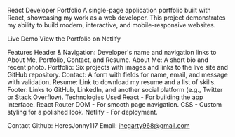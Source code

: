 React Developer Portfolio
A single-page application portfolio built with React, showcasing my work as a web developer. This project demonstrates my ability to build modern, interactive, and mobile-responsive websites.

Live Demo
View the Portfolio on Netlify

Features
  Header & Navigation: Developer's name and navigation links to About Me, Portfolio, Contact, and Resume.
  About Me: A short bio and recent photo.
  Portfolio: Six projects with images and links to the live site and GitHub repository.
  Contact: A form with fields for name, email, and message with validation.
  Resume: Link to download my resume and a list of skills.
  Footer: Links to GitHub, LinkedIn, and another social platform (e.g., Twitter or Stack Overflow).
Technologies Used
  React - For building the app interface.
  React Router DOM - For smooth page navigation.
  CSS - Custom styling for a polished look.
  Netlify - For deployment.

Contact
  Github: HeresJonny117
  Email: jhegarty968@gmail.com
